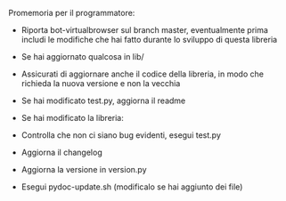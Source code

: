 Promemoria per il programmatore:

 * Riporta bot-virtualbrowser sul branch master, eventualmente prima includi 
   le modifiche che hai fatto durante lo sviluppo di questa libreria
   
 * Se hai aggiornato qualcosa in lib/
  * Assicurati di aggiornare anche il codice della libreria, in modo che richieda
    la nuova versione e non la vecchia
    
 * Se hai modificato test.py, aggiorna il readme
    
 * Se hai modificato la libreria:
  * Controlla che non ci siano bug evidenti, esegui test.py
  * Aggiorna il changelog
  * Aggiorna la versione in version.py
  * Esegui pydoc-update.sh (modificalo se hai aggiunto dei file)
 
